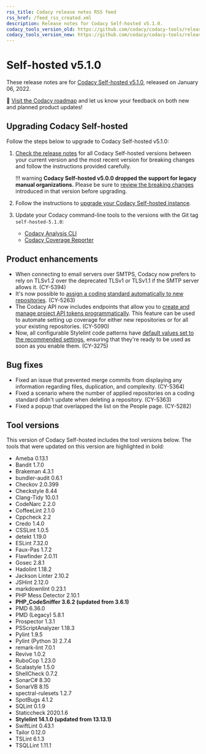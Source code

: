 ```yaml
---
rss_title: Codacy release notes RSS feed
rss_href: /feed_rss_created.xml
description: Release notes for Codacy Self-hosted v5.1.0.
codacy_tools_version_old: https://github.com/codacy/codacy-tools/releases/tag/4.0.28
codacy_tools_version_new: https://github.com/codacy/codacy-tools/releases/tag/4.0.40
---
```


# Self-hosted v5.1.0

These release notes are for [Codacy Self-hosted v5.1.0](https://github.com/codacy/chart/releases/tag/5.1.0), released on January 06, 2022.

📢 [Visit the Codacy roadmap](https://roadmap.codacy.com) and <span class="skip-vale">let us know</span> your feedback on both new and planned product updates!

## Upgrading Codacy Self-hosted

Follow the steps below to upgrade to Codacy Self-hosted v5.1.0:

1.  [Check the release notes](../index.md#self-hosted) for all Codacy Self-hosted versions between your current version and the most recent version for breaking changes and follow the instructions provided <span class="skip-vale">carefully</span>.

    !!! warning
        **Codacy Self-hosted v5.0.0 dropped the support for legacy manual organizations.** Please be sure to [review the breaking changes](self-hosted-v5.0.0.md#breaking-changes) introduced in that version before upgrading.

1.  Follow the instructions to [upgrade your Codacy Self-hosted instance](../../chart/maintenance/upgrade.md).

1.  Update your Codacy command-line tools to the versions with the Git tag `self-hosted-5.1.0`:

    -   [Codacy Analysis CLI](https://github.com/codacy/codacy-analysis-cli/releases/tag/self-hosted-5.1.0)
    -   [Codacy Coverage Reporter](https://github.com/codacy/codacy-coverage-reporter/releases/tag/self-hosted-5.1.0)

## Product enhancements

-   When connecting to email servers over SMTPS, Codacy now prefers to rely on TLSv1.2 over the deprecated TLSv1 or TLSv1.1 if the SMTP server allows it. (CY-5394)
-   It's now possible to [assign a coding standard automatically to new repositories](https://docs.codacy.com/v5.1/organizations/using-a-coding-standard/#set-default). (CY-5263)
-   The Codacy API now includes endpoints that allow you to [create and manage project API tokens programmatically](https://docs.codacy.com/v5.1/codacy-api/examples/creating-project-api-tokens-programmatically). This feature can be used to automate setting up coverage for either new repositories or for all your existing repositories. (CY-5090)
-   Now, all configurable Stylelint code patterns have [default values set to the recommended settings](https://github.com/codacy/codacy-stylelint/pull/240/files), ensuring that they're ready to be used as soon as you enable them. (CY-3275)

## Bug fixes

-   Fixed an issue that prevented merge commits from displaying any information regarding files, duplication, and complexity. (CY-5364)
-   Fixed a scenario where the number of applied repositories on a coding standard didn't update when deleting a repository. (CY-5363)
-   Fixed a popup that overlapped the list on the People page. (CY-5282)

## Tool versions

This version of Codacy Self-hosted includes the tool versions below. The tools that were updated on this version are highlighted in bold:

-   Ameba 0.13.1
-   Bandit 1.7.0
-   Brakeman 4.3.1
-   bundler-audit 0.6.1
-   Checkov 2.0.399
-   Checkstyle 8.44
-   Clang-Tidy 10.0.1
-   CodeNarc 2.2.0
-   CoffeeLint 2.1.0
-   Cppcheck 2.2
-   Credo 1.4.0
-   CSSLint 1.0.5
-   detekt 1.19.0
-   ESLint 7.32.0
-   Faux-Pas 1.7.2
-   Flawfinder 2.0.11
-   Gosec 2.8.1
-   Hadolint 1.18.2
-   Jackson Linter 2.10.2
-   JSHint 2.12.0
-   markdownlint 0.23.1
-   PHP Mess Detector 2.10.1
-   **PHP_CodeSniffer 3.6.2 (updated from 3.6.1)**
-   PMD 6.36.0
-   PMD (Legacy) 5.8.1
-   Prospector 1.3.1
-   PSScriptAnalyzer 1.18.3
-   Pylint 1.9.5
-   Pylint (Python 3) 2.7.4
-   remark-lint 7.0.1
-   Revive 1.0.2
-   RuboCop 1.23.0
-   Scalastyle 1.5.0
-   ShellCheck 0.7.2
-   SonarC# 8.30
-   SonarVB 8.15
-   spectral-rulesets 1.2.7
-   SpotBugs 4.1.2
-   SQLint 0.1.9
-   Staticcheck 2020.1.6
-   **Stylelint 14.1.0 (updated from 13.13.1)**
-   SwiftLint 0.43.1
-   Tailor 0.12.0
-   TSLint 6.1.3
-   TSQLLint 1.11.1
